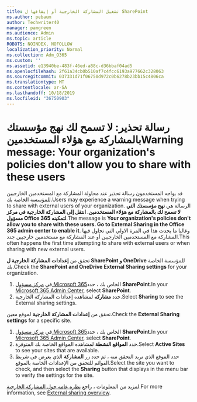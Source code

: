 ```yaml
---
title: تشغيل المشاركة الخارجية أو إيقافها ل SharePoint
ms.author: pebaum
author: Techwriter40
manager: pamgreen
ms.audience: Admin
ms.topic: article
ROBOTS: NOINDEX, NOFOLLOW
localization_priority: Normal
ms.collection: Adm_O365
ms.custom: ''
ms.assetid: e13940be-483f-46ed-a88c-d36bbaf04ad5
ms.openlocfilehash: 2f61a34cb0b510af7c4fcc6193a977662c328063
ms.sourcegitcommit: 037331d71f06750d972c0b6278b23bb15c4806ca
ms.translationtype: MT
ms.contentlocale: ar-SA
ms.lasthandoff: 10/18/2019
ms.locfileid: "36750903"
---
```

# <a name="warning-message-your-organizations-policies-dont-allow-you-to-share-with-these-users"></a><span data-ttu-id="412bc-102">رسالة تحذير: لا تسمح لك نهج مؤسستك بالمشاركة مع هؤلاء المستخدمين</span><span class="sxs-lookup"><span data-stu-id="412bc-102">Warning message: Your organization's policies don't allow you to share with these users</span></span>

<span data-ttu-id="412bc-103">قد يواجه المستخدمون رسالة تحذير عند محاولة المشاركة مع المستخدمين الخارجيين للمؤسسة الخاصة بك.</span><span class="sxs-lookup"><span data-stu-id="412bc-103">Users may experience a warning message when trying to share with external users of your organization.</span></span> <span data-ttu-id="412bc-104">الرسالة هي **نهج مؤسستك التي لا تسمح لك بالمشاركة مع هؤلاء المستخدمين. انتقل إلى المشاركة الخارجية في مركز مسؤول Office 365 لتمكينه**.</span><span class="sxs-lookup"><span data-stu-id="412bc-104">The message is **Your organization's policies don't allow you to share with these users. Go to External Sharing in the Office 365 admin center to enable it**.</span></span> <span data-ttu-id="412bc-105">وغالبا ما يحدث هذا في المرة الاولي التي تحاول فيها المشاركة مع المستخدمين الخارجيين أو عند المشاركة مع مستخدمين خارجيين جدد.</span><span class="sxs-lookup"><span data-stu-id="412bc-105">This often happens the first time attempting to share with external users or when sharing with new external users.</span></span>

<span data-ttu-id="412bc-106">تحقق من **إعدادات المشاركة الخارجية ل SharePoint و OneDrive** للمؤسسة الخاصة بك.</span><span class="sxs-lookup"><span data-stu-id="412bc-106">Check the **SharePoint and OneDrive External Sharing settings** for your organization.</span></span>

1. <span data-ttu-id="412bc-107">في [مركز مسؤول Microsoft 365](https://admin.microsoft.com/AdminPortal/Home#/homepage">https://admin.microsoft.com/)الخاص بك ، حدد **SharePoint**.</span><span class="sxs-lookup"><span data-stu-id="412bc-107">In your [Microsoft 365 Admin Center](https://admin.microsoft.com/AdminPortal/Home#/homepage">https://admin.microsoft.com/), select **SharePoint**.</span></span>
3. <span data-ttu-id="412bc-108">حدد **مشاركه** لمشاهده إعدادات المشاركة الخارجية.</span><span class="sxs-lookup"><span data-stu-id="412bc-108">Select **Sharing** to see the External sharing settings.</span></span>

<span data-ttu-id="412bc-109">تحقق من **إعدادات المشاركة الخارجية** لموقع معين.</span><span class="sxs-lookup"><span data-stu-id="412bc-109">Check the **External Sharing settings** for a specific site.</span></span>

1. <span data-ttu-id="412bc-110">في [مركز مسؤول Microsoft 365](https://admin.microsoft.com/AdminPortal/Home#/homepage">https://admin.microsoft.com/)الخاص بك ، حدد **SharePoint**.</span><span class="sxs-lookup"><span data-stu-id="412bc-110">In your [Microsoft 365 Admin Center](https://admin.microsoft.com/AdminPortal/Home#/homepage">https://admin.microsoft.com/), select **SharePoint**.</span></span>
2. <span data-ttu-id="412bc-111">حدد **المواقع النشطة** لمشاهده المواقع الخاصة بك المتوفرة.</span><span class="sxs-lookup"><span data-stu-id="412bc-111">Select **Active Sites** to see your sites that are available.</span></span>
3. <span data-ttu-id="412bc-112">حدد الموقع الذي تريد التحقق منه ، ثم حدد زر **المشاركة** الذي يعرض في شريط القوائم للتحقق من الإعدادات الخاصة بالموقع.</span><span class="sxs-lookup"><span data-stu-id="412bc-112">Select the site you want to check, and then select the **Sharing** button that displays in the menu bar to verify the settings for the site.</span></span>

<span data-ttu-id="412bc-113">لمزيد من المعلومات ، راجع [نظره عامه حول المشاركة الخارجية](https://docs.microsoft.com/sharepoint/external-sharing-overview).</span><span class="sxs-lookup"><span data-stu-id="412bc-113">For more information, see [External sharing overview](https://docs.microsoft.com/sharepoint/external-sharing-overview).</span></span>
